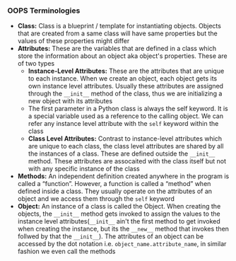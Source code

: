 ### OOPS Terminologies

- **Class:** Class is a blueprint / template for instantiating objects. Objects that are created from a same class will have same properties but the values of these properties might differ
- **Attributes:** These are the variables that are defined in a class which store the information about an object aka object's properties. These are of two types
    - **Instance-Level Attributes:** These are the attributes that are unique to each instance. When we create an object, each object gets its own instance level attributes. Usually these attributes are assigned through the `__init__` method of the class, thus we are initializing a new object with its attributes
    - The first parameter in a Python class is always the self keyword. It is a special variable used as a reference to the calling object. We can refer any instance level attribute with the `self` keyword within the class
    - **Class Level Attributes:** Contrast to instance-level attributes which are unique to each class, the class level attributes are shared by all the instances of a class. These are defined outside the `__init__` method. These attributes are assocaited with the class itself but not with any specific instance of the class
- **Methods:** An independent definition created anywhere in the program is called a “function”. However, a function is called a “method” when defined inside a class. They usually operate on the attributes of an object and we access them through the `self` keyword
- **Object:** An instance of a class is called the Object. When creating the objects, the `__init__` method gets invoked to assign the values to the instance level attributes(`__init__` ain't the first method to get invoked when creating the instance, but its the `__new__` method that invokes then follwed by that the `__init__`). The attributes of an object can be accessed by the dot notation i.e. `object_name.attribute_name`, in similar fashion we even call the methods